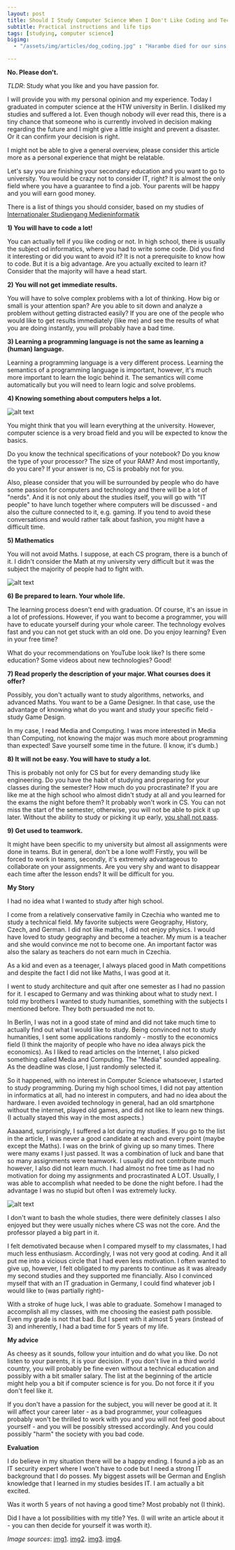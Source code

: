 ```yaml
---	
layout: post	
title: Should I Study Computer Science When I Don't Like Coding and Technology?
subtitle: Practical instructions and life tips
tags: [studying, computer science]
bigimg:
  - "/assets/img/articles/dog_coding.jpg" : "Harambe died for our sins."

---	
```

**No. Please don't.**

 
*TLDR*: Study what you like and you have passion for.
 
I will provide you with my personal opinion and my experience. Today I graduated in computer science at the HTW university in Berlin. I disliked my studies and suffered a lot. Even though nobody will ever read this, there is a tiny chance that someone who is currently involved in decision making regarding the future and I might give a little insight and prevent a disaster. Or it can confirm your decision is right.
 
I might not be able to give a general overview, please consider this article more as a personal experience that might be relatable.
 
Let's say you are finishing your secondary education and you want to go to university. You would be crazy not to consider IT, right? It is almost the only field where you have a guarantee to find a job. Your parents will be happy and you will earn good money.
 
There is a list of things you should consider, based on my studies of [Internationaler Studiengang Medieninformatik](https://imi-bachelor.htw-berlin.de/)
 
**1) You will have to code a lot!**
 
You can actually tell if you like coding or not. In high school, there is usually the subject od informatics, where you had to write some code. Did you find it interesting or did you want to avoid it?
It is not a prerequisite to know how to code. But it is a big advantage. Are you actually excited to learn it?
Consider that the majority will have a head start.
 
**2) You will not get immediate results.**
 
You will have to solve complex problems with a lot of thinking. How big or small is your attention span? Are you able to sit down and analyze a problem without getting distracted easily?
If you are one of the people who would like to get results immediately (like me) and see the results of what you are doing instantly, you will probably have a bad time. 
 
**3) Learning a programming language is not the same as learning a (human) language.**
 
Learning a programming language is a very different process. Learning the semantics of a programming language is important, however, it's much more important to learn the logic behind it. The semantics will come automatically but you will need to learn logic and solve problems.
 
**4) Knowing something about computers helps a lot.**
 
![alt text](/assets/img/articles/deleting_pc.gif "Semi-funny meme")
 
You might think that you will learn everything at the university. However, computer science is a very broad field and you will be expected to know the basics. 
 
Do you know the technical specifications of your notebook? Do you know the type of your processor? The size of your RAM? And most importantly, do you care? If your answer is no, CS is probably not for you.
 
Also, please consider that you will be surrounded by people who do have some passion for computers and technology and there will be a lot of "nerds". And it is not only about the studies itself, you will go with "IT people" to have lunch together where computers will be discussed - and also the culture connected to it, e.g. gaming. If you tend to avoid these conversations and would rather talk about fashion, you might have a difficult time.
 
 
**5) Mathematics**
 
You will not avoid Maths. I suppose, at each CS program, there is a bunch of it. I didn't consider the Math at my university very difficult but it was the subject the majority of people had to fight with.
 
![alt text](/assets/img/articles/find_x.jpg "Semi-funny meme")
 
 
**6) Be prepared to learn. Your whole life.**
 
The learning process doesn't end with graduation. Of course, it's an issue in a lot of professions. However, if you want to become a programmer, you will have to educate yourself during your whole career. The technology evolves fast and you can not get stuck with an old one. Do you enjoy learning? Even in your free time?
 
What do your recommendations on YouTube look like? Is there some education? Some videos about new technologies? Good!
 
**7) Read properly the description of your major. What courses does it offer?**
 
Possibly, you don't actually want to study algorithms, networks, and advanced Maths. You want to be a Game Designer. In that case, use the advantage of knowing what do you want and study your specific field - study Game Design. 
 
 
In my case, I read Media and Computing. I was more interested in Media than Computing, not knowing the major was much more about programming than expected! Save yourself some time in the future. (I know, it's dumb.)
 
**8) It will not be easy. You will have to study a lot.**
 
This is probably not only for CS but for every demanding study like engineering. Do you have the habit of studying and preparing for your classes during the semester? How much do you procrastinate?
If you are like me at the high school who almost didn't study at all and you learned for the exams the night before them? It probably won't work in CS.
You can not miss the start of the semester, otherwise, you will not be able to pick it up later. Without the ability to study or picking it up early, [you shall not pass](https://www.youtube.com/watch?v=mJZZNHekEQw).
 
**9) Get used to teamwork.**
 
It might have been specific to my university but almost all assignments were done in teams. But in general, don't be a lone wolf! Firstly, you will be forced to work in teams, secondly, it's extremely advantageous to collaborate on your assignments. Are you very shy and want to disappear each time after the lesson ends? It will be difficult for you. 
 
 
**My Story**
 
I had no idea what I wanted to study after high school.
 
I come from a relatively conservative family in Czechia who wanted me to study a technical field. My favorite subjects were Geography, History, Czech, and German. I did not like maths, I did not enjoy physics. I would have loved to study geography and become a teacher.
My mum is a teacher and she would convince me not to become one. An important factor was also the salary as teachers do not earn much in Czechia. 
 
As a kid and even as a teenager, I always placed good in Math competitions and despite the fact I did not like Maths, I was good at it.
 
I went to study architecture and quit after one semester as I had no passion for it. I escaped to Germany and was thinking about what to study next. I told my brothers I wanted to study humanities, something with the subjects I mentioned before. They both persuaded me not to. 
 
In Berlin, I was not in a good state of mind and did not take much time to actually find out what I would like to study. Being convinced not to study humanities, I sent some applications randomly - mostly to the economics field (I think the majority of people who have no idea always pick the economics). As I liked to read articles on the Internet, I also picked something called Media and Computing. The "Media" sounded appealing. As the deadline was close, I just randomly selected it.
 
So it happened, with no interest in Computer Science whatsoever, I started to study programming. During my high school times, I did not pay attention in informatics at all, had no interest in computers, and had no idea about the hardware. I even avoided technology in general, had an old smartphone without the internet, played old games, and did not like to learn new things. (I actually stayed this way in the most aspects.)
 
Aaaaand, surprisingly, I suffered a lot during my studies. If you go to the list in the article, I was never a good candidate at each and every point (maybe except the Maths). I was on the brink of giving up so many times. There were many exams I just passed.
It was a combination of luck and bane that so many assignments were teamwork. I usually did not contribute much however, I also did not learn much. I had almost no free time as I had no motivation for doing my assignments and procrastinated A LOT. Usually, I was able to accomplish what needed to be done the night before. I had the advantage I was no stupid but often I was extremely lucky. 

![alt text](/assets/img/articles/lazy_students.jpg "Semi-funny meme")

 
I don't want to bash the whole studies, there were definitely classes I also enjoyed but they were usually niches where CS was not the core. And the professor played a big part in it.
 
I felt demotivated because when I compared myself to my classmates, I had much less enthusiasm. Accordingly, I was not very good at coding. And it all put me into a vicious circle that I had even less motivation. I often wanted to give up, however, I felt obligated to my parents to continue as it was already my second studies and they supported me financially. Also I convinced myself that with an IT graduation in Germany, I could find whatever job I would like to (was partially right)-
 
With a stroke of huge luck, I was able to graduate. Somehow I managed to accomplish all my classes, with me choosing the easiest path possible. Even my grade is not that bad. But I spent with it almost 5 years (instead of 3) and inherently, I had a bad time for 5 years of my life. 
 
**My advice**
 
As cheesy as it sounds, follow your intuition and do what you like. Do not listen to your parents, it is your decision. If you don't live in a third world country, you will probably be fine even without a technical education and possibly with a bit smaller salary. The list at the beginning of the article might help you a bit if computer science is for you. Do not force it if you don't feel like it.
 
If you don't have a passion for the subject, you will never be good at it. It will affect your career later - as a bad programmer, your colleagues probably won't be thrilled to work with you and you will not feel good about yourself  - and you will be possibly stressed accordingly. And you could possibly "harm" the society with you bad code.
 
**Evaluation**

I do believe in my situation there will be a happy ending. I found a job as an IT security expert where I won't have to code but I need a strong IT background that I do posses. My biggest assets will be German and English knowledge that I learned in my studies besides IT. I am actually a bit excited.

Was it worth 5 years of not having a good time? Most probably not (I think).

Did I have a lot possibilities with my title? Yes. (I will write an article about it - you can then decide for yourself it was worth it).



*Image sources*:
[img1](https://knowyourmeme.com/photos/234765-i-have-no-idea-what-im-doing).
[img2](https://tenor.com/view/maureen-linda-delete-delete-my-computer-bin-gif-11835606).
[img3](https://i.kym-cdn.com/photos/images/original/000/736/259/ccb.jpg).
[img4](https://i.pinimg.com/736x/dd/bb/84/ddbb84c07a2ed6a62ad25992fb132f89.jpg).

